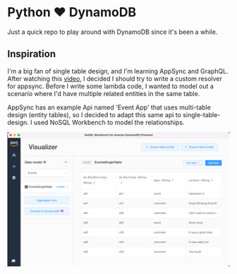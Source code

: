 # Python ❤️ DynamoDB
Just a quick repo to play around with DynamoDB since it's been a while. 

## Inspiration
I'm a big fan of single table design, and I'm learning AppSync and GraphQL.
After watching this [video](https://www.youtube.com/watch?v=EOQqi6Yun7g), I decided I should try to write a custom resolver for appsync. Before I write some lambda code, I wanted to model out a scenario where I'd have multiple related entities in the same table. 

AppSync has an example Api named 'Event App' that uses multi-table design (entity tables), so I decided to adapt this same api to single-table-design. I used NoSQL Workbench to model the relationships.

![NoSQLWorkbenchScreenshot](images/modeling.png)